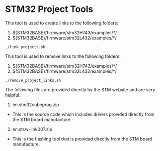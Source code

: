 # STM32 Project Tools

This tool is used to create links to the following folders:  
1. ${STM32BASE}/firmware/stm32H743/examples/*/  
2. ${STM32BASE}/firmware/stm32L432/examples/*/  

```
./link_projects.sh
```

This tool is used to remove links to the following folders:  
1. ${STM32BASE}/firmware/stm32H743/examples/*/  
2. ${STM32BASE}/firmware/stm32L432/examples/*/  

```
./remove_project_links.sh
```

The following files are provided directly by the STM website and are very helpful.  

1. en.stm32cubeprog.zip  
  * This is the source code which includes drivers provided directly from the STM board manufacture.  
2. en.stsw-link007.zip  
  * This is the flashing tool that is provided directly from the STM board manufacture.  
